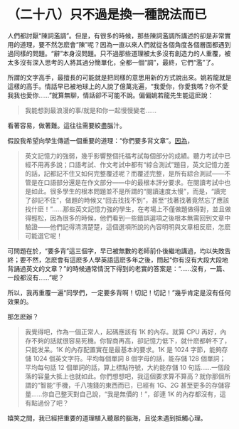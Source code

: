 # （二十八）只不過是換一種說法而已

人們都討厭“陳詞濫調”。但是，有很多的時候，那些陳詞濫調所講述的卻是非常實用的道理，要不然怎麽會“陳”呢？因為一直以來人們就從各個角度各個層面都遇到過同樣的問題。“辭”本身沒問題。只不過那些道理被太多沒有創造力的人重覆，被太多沒有深入思考的人將其過分簡單化，全都一個“調”，最終，它們“濫”了。

所謂的文字高手，最擅長的可能就是把同樣的意思用新的方式說出來。姚若龍就是這樣的高手。情話早已被地球上的人說了億萬兆遍，“我愛你，你愛我嗎？你不愛我我也愛你……”就算無聊，情話卻不可能不說。偏偏姚若龍先生能這麽說：

> 我能想到最浪漫的事/就是和你一起慢慢變老……

看著容易，做著難。這往往需要絞盡腦汁。

假設我希望向學生傳遞一個重要的道理：“你們要多背文章”。[因為](http://web.archive.org/web/20120422094230/http://www.lixiaolai.com/archives/4054.html)，

> 英文記憶力的強弱，幾乎影響整個托福考試每個部分的成績。聽力考試中已經不用再多說；口語考試、作文考試中都有“綜合測試”題目，英文記憶力差的話，記都記不住又如何完整覆述呢？而覆述完整，是所有綜合測試——不管是在口語部分還是在作文部分——中的最根本評分要求。在閱讀考試中也是如此。很多學生的根本問題並不是所謂的“閱讀速度太慢”，而是，“讀完了卻記不住”，做題的時候又“回去找找不到”，甚至“找著找著竟然忘了應該找什麽！”……那些英文記憶力強的學生，在考場上不僅做題做得對，並且做得輕松，因為很多的時候，他們看到一些錯誤選項之後根本無需回到文章中驗證——他們記得清清楚楚，這個選項所說的內容明明與文章相反麽，怎麽可能選它呢！

可問題在於，“要多背”這三個字，早已被無數的老師前仆後繼地講過，均以失敗告終；要不然，怎麽會有這麽多人學英語這麽多年之後，問起“你有沒有大段大段地背誦過英文的文章？”的時候通常情況下得到的老實的答案是：“……沒有，一篇、一段都沒有……”呢？

所以，我再重覆一遍“同學們，一定要多背啊！切記！切記！”幾乎肯定是沒有任何效果的。

那怎麽辦？

> 我覺得吧，作為一個正常人，起碼應該有 1K 的內存。就算 CPU 再好，內存不夠的話就很容易死機。你智商再高，卻記憶力低下，就什麽都幹不了，只能发呆。1K 的內存配置實在是最基本的要求。1K 是 1024 字節，能夠存儲 1024 個英文字符。平均每個單詞 8 個字母的話，能存儲 128 個單詞；平均每句話 12 個單詞的話，算上標點符號，大約能存儲 10 句話……一個段落的容量大抵上也就如此。你們想想吧，我這個要求算不算高？就你那個所謂的“智能”手機，千八塊錢的東西而已，已經有 1G、2G 甚至更多的存儲容量……你自己整天對自己說，“我是無價的！”，卻連 1K 的內存都沒有，這有點過份了吧？

嬉笑之間，我已經把重要的道理植入聽眾的腦海，且從未遇到抵觸心理。
